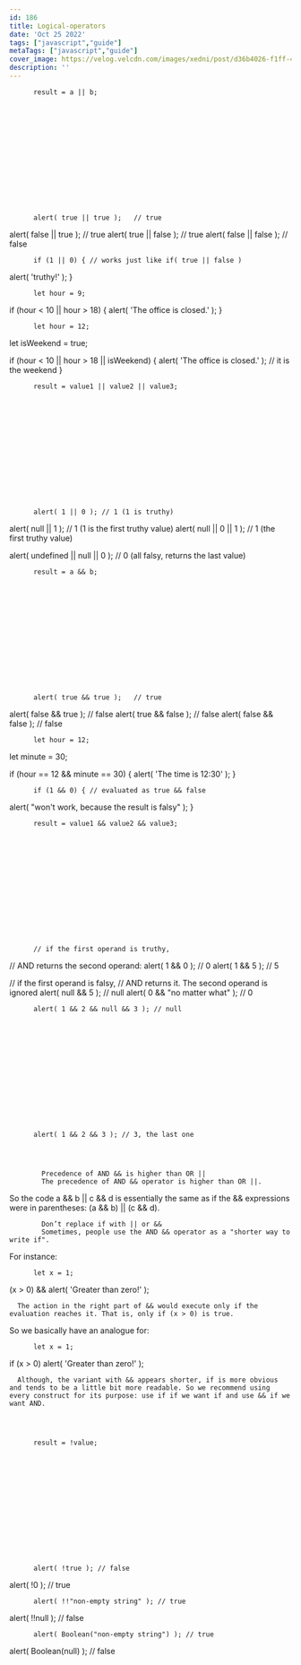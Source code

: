 ```yaml
---
id: 186
title: Logical-operators
date: 'Oct 25 2022'
tags: ["javascript","guide"]
metaTags: ["javascript","guide"]
cover_image: https://velog.velcdn.com/images/xedni/post/d36b4026-f1ff-498e-b149-99e67a9b8691/title_javascript2.png
description: ''
---
```



      
        
        
          result = a || b;
        
      
      
      
      
        
        
          
            
          
          
            
          
        
        
          alert( true || true );   // true
alert( false || true );  // true
alert( true || false );  // true
alert( false || false ); // false
        
      
      
      
      
        
        
          
            
          
          
            
          
        
        
          if (1 || 0) { // works just like if( true || false )
  alert( 'truthy!' );
}
        
      
      
      
      
        
        
          
            
          
          
            
          
        
        
          let hour = 9;

if (hour < 10 || hour > 18) {
  alert( 'The office is closed.' );
}
        
      
      
      
      
        
        
          
            
          
          
            
          
        
        
          let hour = 12;
let isWeekend = true;

if (hour < 10 || hour > 18 || isWeekend) {
  alert( 'The office is closed.' ); // it is the weekend
}
        
      
      
      
      
        
        
          result = value1 || value2 || value3;
        
      
      
      
      
        
        
          
            
          
          
            
          
        
        
          alert( 1 || 0 ); // 1 (1 is truthy)

alert( null || 1 ); // 1 (1 is the first truthy value)
alert( null || 0 || 1 ); // 1 (the first truthy value)

alert( undefined || null || 0 ); // 0 (all falsy, returns the last value)
        
      
      
      
      
        
        
          result = a && b;
        
      
      
      
      
        
        
          
            
          
          
            
          
        
        
          alert( true && true );   // true
alert( false && true );  // false
alert( true && false );  // false
alert( false && false ); // false
        
      
      
      
      
        
        
          
            
          
          
            
          
        
        
          let hour = 12;
let minute = 30;

if (hour == 12 && minute == 30) {
  alert( 'The time is 12:30' );
}
        
      
      
      
      
        
        
          
            
          
          
            
          
        
        
          if (1 && 0) { // evaluated as true && false
  alert( "won't work, because the result is falsy" );
}
        
      
      
      
      
        
        
          result = value1 && value2 && value3;
        
      
      
      
      
        
        
          
            
          
          
            
          
        
        
          // if the first operand is truthy,
// AND returns the second operand:
alert( 1 && 0 ); // 0
alert( 1 && 5 ); // 5

// if the first operand is falsy,
// AND returns it. The second operand is ignored
alert( null && 5 ); // null
alert( 0 && "no matter what" ); // 0
        
      
      
      
      
        
        
          
            
          
          
            
          
        
        
          alert( 1 && 2 && null && 3 ); // null
        
      
      
      
      
        
        
          
            
          
          
            
          
        
        
          alert( 1 && 2 && 3 ); // 3, the last one
        
      
      
      
            Precedence of AND && is higher than OR ||
            The precedence of AND && operator is higher than OR ||.
So the code a && b || c && d is essentially the same as if the && expressions were in parentheses: (a && b) || (c && d).

            Don’t replace if with || or &&
            Sometimes, people use the AND && operator as a "shorter way to write if".
For instance:

      
        
        
          
            
          
          
            
          
        
        
          let x = 1;

(x > 0) && alert( 'Greater than zero!' );
        
      
      
      The action in the right part of && would execute only if the evaluation reaches it. That is, only if (x > 0) is true.
So we basically have an analogue for:

      
        
        
          
            
          
          
            
          
        
        
          let x = 1;

if (x > 0) alert( 'Greater than zero!' );
        
      
      
      Although, the variant with && appears shorter, if is more obvious and tends to be a little bit more readable. So we recommend using every construct for its purpose: use if if we want if and use && if we want AND.

      
        
        
          result = !value;
        
      
      
      
      
        
        
          
            
          
          
            
          
        
        
          alert( !true ); // false
alert( !0 ); // true
        
      
      
      
      
        
        
          
            
          
          
            
          
        
        
          alert( !!"non-empty string" ); // true
alert( !!null ); // false
        
      
      
      
      
        
        
          
            
          
          
            
          
        
        
          alert( Boolean("non-empty string") ); // true
alert( Boolean(null) ); // false
        
      
      
      

